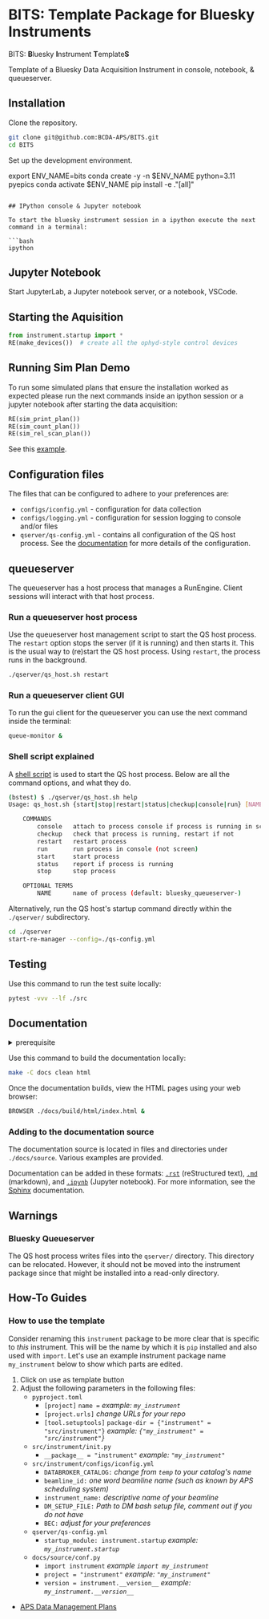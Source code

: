 # BITS: Template Package for Bluesky Instruments

BITS: **B**luesky **I**nstrument **T**emplate**S**

Template of a Bluesky Data Acquisition Instrument in console, notebook, &
queueserver.

## Installation

Clone the repository.

```bash
git clone git@github.com:BCDA-APS/BITS.git
cd BITS
```

Set up the development environment.


export ENV_NAME=bits
conda create -y -n $ENV_NAME python=3.11 pyepics
conda activate $ENV_NAME
pip install -e ."[all]"
```

## IPython console & Jupyter notebook

To start the bluesky instrument session in a ipython execute the next command in a terminal:

```bash
ipython
```

## Jupyter Notebook
Start JupyterLab, a Jupyter notebook server, or a notebook, VSCode.

## Starting the Aquisition

```py
from instrument.startup import *
RE(make_devices())  # create all the ophyd-style control devices
```

## Running Sim Plan Demo

To run some simulated plans that ensure the installation worked as expected
please run the next commands inside an ipython session or a jupyter notebook
after starting the data acquisition:

```py
RE(sim_print_plan())
RE(sim_count_plan())
RE(sim_rel_scan_plan())
```

See this [example](./docs/source/demo.ipynb).

## Configuration files

The files that can be configured to adhere to your preferences are:

- `configs/iconfig.yml` - configuration for data collection
- `configs/logging.yml` - configuration for session logging to console and/or files
- `qserver/qs-config.yml`    - contains all configuration of the QS host process. See the [documentation](https://blueskyproject.io/bluesky-queueserver/manager_config.html) for more details of the configuration.

## queueserver

The queueserver has a host process that manages a RunEngine. Client sessions
will interact with that host process.

### Run a queueserver host process

Use the queueserver host management script to start the QS host process.  The
`restart` option stops the server (if it is running) and then starts it.  This is
the usual way to (re)start the QS host process. Using `restart`, the process
runs in the background.

```bash
./qserver/qs_host.sh restart
```

### Run a queueserver client GUI

To run the gui client for the queueserver you can use the next command inside the terminal:

```bash
queue-monitor &
```

### Shell script explained

A [shell script](./qserver/qs_host.sh) is used to start the QS host process. Below
are all the command options, and what they do.

```bash
(bstest) $ ./qserver/qs_host.sh help
Usage: qs_host.sh {start|stop|restart|status|checkup|console|run} [NAME]

    COMMANDS
        console   attach to process console if process is running in screen
        checkup   check that process is running, restart if not
        restart   restart process
        run       run process in console (not screen)
        start     start process
        status    report if process is running
        stop      stop process

    OPTIONAL TERMS
        NAME      name of process (default: bluesky_queueserver-)
```

Alternatively, run the QS host's startup command directly within the `./qserver/`
subdirectory.

```bash
cd ./qserver
start-re-manager --config=./qs-config.yml
```

## Testing

Use this command to run the test suite locally:

```bash
pytest -vvv --lf ./src
```

## Documentation

<details>
<summary>prerequisite</summary>

To build the documentation locally, install [`pandoc`](https://pandoc.org/) in
your conda environment:

```bash
conda install conda-forge::pandoc
```

</details>

Use this command to build the documentation locally:

```bash
make -C docs clean html
```

Once the documentation builds, view the HTML pages using your web browser:

```bash
BROWSER ./docs/build/html/index.html &
```

### Adding to the documentation source

The documentation source is located in files and directories under
`./docs/source`.  Various examples are provided.

Documentation can be added in these formats:
[`.rst`](https://www.sphinx-doc.org/en/master/usage/restructuredtext/basics.html)
(reStructured text), [`.md`](https://en.wikipedia.org/wiki/Markdown) (markdown),
and [`.ipynb`](https://jupyter.org/) (Jupyter notebook). For more information,
see the [Sphinx](https://www.sphinx-doc.org/) documentation.

## Warnings

### Bluesky Queueserver

The QS host process writes files into the `qserver/` directory. This directory can be
relocated. However, it should not be moved into the instrument package since
that might be installed into a read-only directory.

## How-To Guides
### How to use the template

Consider renaming this `instrument` package to be more clear that is specific to *this*
instrument.  This will be the name by which it is `pip` installed and also used with
`import`.  Let's use an example instrument package name `my_instrument` below to show which parts are edited.

1) Click on use as template button
2) Adjust the following parameters in the following files:
    - `pyproject.toml`
        - `[project]` `name =` *example: `my_instrument`*
        - `[project.urls]`  *change URLs for your repo*
        - `[tool.setuptools]` `package-dir = {"instrument" = "src/instrument"}` *example: `{"my_instrument" = "src/instrument"}`*
    - `src/instrument/init.py`
        - `__package__ = "instrument"` *example: `"my_instrument"`*
    - `src/instrument/configs/iconfig.yml`
        - `DATABROKER_CATALOG:` *change from `temp` to your catalog's name*
        - `beamline_id:` *one word beamline name (such as known by APS scheduling system)*
        - `instrument_name:` *descriptive name of your beamline*
        - `DM_SETUP_FILE:` *Path to DM bash setup file, comment out if you do not have*
        - `BEC:` *adjust for your preferences*
    - `qserver/qs-config.yml`
        - `startup_module: instrument.startup` *example: `my_instrument.startup`*
    - `docs/source/conf.py`
        - `import instrument` *example `import my_instrument`*
        - `project = "instrument"` *example: `"my_instrument"`*
        - `version = instrument.__version__` *example: `my_instrument.__version__`*

- [APS Data Management Plans](./docs/source/guides/dm.md)
